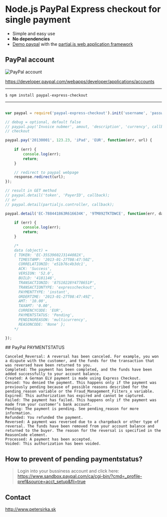 Node.js PayPal Express checkout for single payment
==================================================

* Simple and easy use
* __No dependencies__
* [Demo paypal](https://github.com/petersirka/partial.js/tree/master/examples/paypal) with the [partial.js web application framework](https://github.com/petersirka/partial.js)

PayPal account
--------------

![PayPal account](http://partialjs.com/exports/paypal-info.jpg)

<https://developer.paypal.com/webapps/developer/applications/accounts>

***

```text
$ npm install paypal-express-checkout
```

***

```js

var paypal = require('paypal-express-checkout').init('username', 'password', 'signature', 'return url', 'cancel url', [debug]);

// debug = optional, default false
// paypal.pay('Invoice nubmer', amout, 'description', 'currency', callback);
// checkout

paypal.pay('20130001', 123.23, 'iPad', 'EUR', function(err, url) {
	
	if (err) {
		console.log(err);
		return;
	}

	// redirect to paypal webpage
	response.redirect(url);
});

// result in GET method
// paypal.detail('token', 'PayerID', callback);
// or
// paypal.detail(partialjs.controller, callback);

paypal.detail('EC-788441863R616634K', '9TM892TKTDWCE', function(err, data, invoiceNumber, price) {
	
	if (err) {
		console.log(err);
		return;
	}

	/*
	data (object) =
	{ TOKEN: 'EC-35S39602J3144082X',
	  TIMESTAMP: '2013-01-27T08:47:50Z',
	  CORRELATIONID: 'e51b76c4b3dc1',
	  ACK: 'Success',
	  VERSION: '52.0',
	  BUILD: '4181146',
	  TRANSACTIONID: '87S10228Y4778651P',
	  TRANSACTIONTYPE: 'expresscheckout',
	  PAYMENTTYPE: 'instant',
	  ORDERTIME: '2013-01-27T08:47:49Z',
	  AMT: '10.00',
	  TAXAMT: '0.00',
	  CURRENCYCODE: 'EUR',
	  PAYMENTSTATUS: 'Pending',
	  PENDINGREASON: 'multicurrency',
	  REASONCODE: 'None' };
	*/

});

```

## PayPal PAYMENTSTATUS

```
Canceled_Reversal: A reversal has been canceled. For example, you won a dispute with the customer, and the funds for the transaction that was reversed have been returned to you.
Completed: The payment has been completed, and the funds have been added successfully to your account balance.
Created: A German ELV payment is made using Express Checkout.
Denied: You denied the payment. This happens only if the payment was previously pending because of possible reasons described for the pending_reason variable or the Fraud_Management_Filters_x variable.
Expired: This authorization has expired and cannot be captured.
Failed: The payment has failed. This happens only if the payment was made from your customer’s bank account.
Pending: The payment is pending. See pending_reason for more information.
Refunded: You refunded the payment.
Reversed: A payment was reversed due to a chargeback or other type of reversal. The funds have been removed from your account balance and returned to the buyer. The reason for the reversal is specified in the ReasonCode element.
Processed: A payment has been accepted.
Voided: This authorization has been voided.
```

## How to prevent of pending paymentstatus?

> Login into your bussiness account and click here: https://www.sandbox.paypal.com/ca/cgi-bin/?cmd=_profile-pref&source=acct_setup&fli=true

## Contact

<http://www.petersirka.sk>
